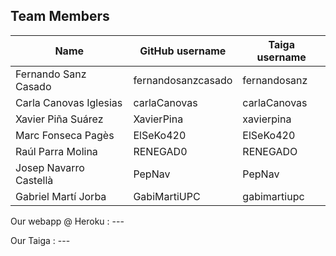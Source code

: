 ## Team Members
| Name | GitHub username | Taiga username |
| --- | --- | --- |
| Fernando Sanz Casado | fernandosanzcasado | fernandosanz |
| Carla Canovas Iglesias | carlaCanovas | carlaCanovas | 
| Xavier Piña Suárez | XavierPina | xavierpina |
| Marc Fonseca Pagès | ElSeKo420 | ElSeKo420 |
| Raúl Parra Molina | RENEGAD0 | RENEGADO |
| Josep Navarro Castellà | PepNav | PepNav |
| Gabriel Martí Jorba | GabiMartiUPC | gabimartiupc |

Our webapp @ Heroku : --- 

Our Taiga : --- 
